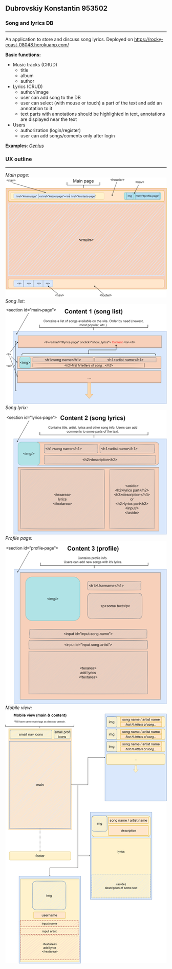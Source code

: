 ## Dubrovskiy Konstantin 953502

### Song and lyrics DB
___

An application to store and discuss song lyrics.
Deployed on https://rocky-coast-08048.herokuapp.com/

__Basic functions:__
* Music tracks (CRUD)
  + title
  + album
  + author
* Lyrics (CRUD)
  + author/image
  + user can add song to the DB
  + user can select (with mouse or touch) a part of the text and add an annotation to it
  + text parts with annotations should be highlighted in text, annotations are displayed near the text
* Users
  + authorization (login/register)
  + user can add songs/coments only after login

__Examples__: _[Genius](https://genius.com/)_


### UX outline
___

_Main page:_
![image not found](./UX/main_page.png)
_Song list:_
![image not found](./UX/content_1.png)
_Song lyrix:_
![image not found](./UX/content_2.png)
_Profile page:_
![image not found](./UX/content_3.png)
_Mobile view:_
![image not found](./UX/main_mobile.png)